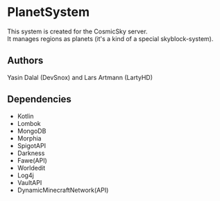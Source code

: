 # PlanetSystem
This system is created for the CosmicSky server.<br/>
It manages regions as planets (it's a kind of a special skyblock-system).

Authors
-

Yasin Dalal (DevSnox) and Lars Artmann (LartyHD)

Dependencies
-

- Kotlin
- Lombok
- MongoDB
- Morphia
- SpigotAPI
- Darkness
- Fawe(API)
- Worldedit
- Log4j
- VaultAPI
- DynamicMinecraftNetwork(API)

